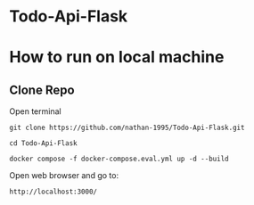 # Todo-Api-Flask

# How to run on local machine
## Clone Repo
Open terminal

```
git clone https://github.com/nathan-1995/Todo-Api-Flask.git
```

```
cd Todo-Api-Flask
```

```
docker compose -f docker-compose.eval.yml up -d --build
```

Open web browser and go to:

```
http://localhost:3000/
```

